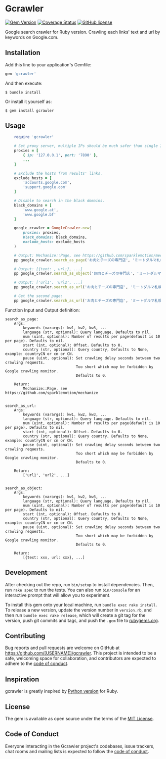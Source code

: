 # Gcrawler

[![Gem Version](https://badge.fury.io/rb/gcrawler.svg)](https://badge.fury.io/rb/gcrawler)
[![Coverage Status](https://coveralls.io/repos/github/rogerluo410/gcrawler/badge.svg?branch=master)](https://coveralls.io/github/rogerluo410/gcrawler?branch=master)
[![GitHub license](https://img.shields.io/github/license/rogerluo410/gcrawler)](https://img.shields.io/github/license/rogerluo410/gcrawler)

Google search crawler for Ruby version. Crawling each links' text and url by keywords on Google.com.

## Installation

Add this line to your application's Gemfile:

```ruby
gem 'gcrawler'
```

And then execute:

    $ bundle install

Or install it yourself as:

    $ gem install gcrawler

## Usage

```ruby
    require 'gcrawler'

    # Set proxy server, multiple IPs should be much safer than single IP.
    proxies = [
        { ip: '127.0.0.1', port: '7890' },
        ...
    ]

    # Exclude the hosts from results' links.
    exclude_hosts = [
        'accounts.google.com',
        'support.google.com'
    ]

    # Disable to search in the black domains.
    black_domains = [
        'www.google.at',
        'www.google.bf'
    ]

    google_crawler = GoogleCrawler.new(
        proxies: proxies, 
        black_domains: black_domains, 
        exclude_hosts: exclude_hosts
    )

    # Output: Mechanize::Page, see https://github.com/sparklemotion/mechanize
    pp google_crawler.search_as_page('お肉とチーズの専門店', 'ミートダルマ札幌店')

    # Output: [{text: , url:}, ...]
    pp google_crawler.search_as_object('お肉とチーズの専門店', 'ミートダルマ札幌店', country: 'ja')

    # Output: ['url1', 'url2', ...]
    pp google_crawler.search_as_url('お肉とチーズの専門店', 'ミートダルマ札幌店', country: 'ja')

    # Get the second page:
    pp google_crawler.search_as_url('お肉とチーズの専門店', 'ミートダルマ札幌店', country: 'ja', start: 10)

```

Function Input and Output definition: 

    search_as_page:
        Args:
            keywords (varargs): kw1, kw2, kw3, ...
            language (str, optional): Query language. Defaults to nil.
            num (uint, optional): Number of results per page(default is 10 per page). Defaults to nil.
            start (int, optional): Offset. Defaults to 0.
            country (str, optional): Query country, Defaults to None, example: countryCN or cn or CN.
            pause (uint, optional): Set crawling delay seconds between two crawling requests. 
                                    Too short which may be forbidden by Google crawling monitor. 
                                    Defaults to 0.
    
        Return:
            Mechanize::Page, see https://github.com/sparklemotion/mechanize

  
    search_as_url:
        Args:
            keywords (varargs): kw1, kw2, kw3, ...
            language (str, optional): Query language. Defaults to nil.
            num (uint, optional): Number of results per page(default is 10 per page). Defaults to nil.
            start (int, optional): Offset. Defaults to 0.
            country (str, optional): Query country, Defaults to None, example: countryCN or cn or CN.
            pause (uint, optional): Set crawling delay seconds between two crawling requests. 
                                    Too short which may be forbidden by Google crawling monitor. 
                                    Defaults to 0.
    
        Return:
            ['url1', 'url2', ...]

    
    search_as_object:
        Args:
            keywords (varargs): kw1, kw2, kw3, ...
            language (str, optional): Query language. Defaults to nil.
            num (uint, optional): Number of results per page(default is 10 per page). Defaults to nil.
            start (int, optional): Offset. Defaults to 0.
            country (str, optional): Query country, Defaults to None, example: countryCN or cn or CN.
            pause (uint, optional): Set crawling delay seconds between two crawling requests. 
                                    Too short which may be forbidden by Google crawling monitor. 
                                    Defaults to 0.
    
        Return:
            [{text: xxx, url: xxx}, ...]


## Development

After checking out the repo, run `bin/setup` to install dependencies. Then, run `rake spec` to run the tests. You can also run `bin/console` for an interactive prompt that will allow you to experiment.

To install this gem onto your local machine, run `bundle exec rake install`. To release a new version, update the version number in `version.rb`, and then run `bundle exec rake release`, which will create a git tag for the version, push git commits and tags, and push the `.gem` file to [rubygems.org](https://rubygems.org).

## Contributing

Bug reports and pull requests are welcome on GitHub at https://github.com/[USERNAME]/gcrawler. This project is intended to be a safe, welcoming space for collaboration, and contributors are expected to adhere to the [code of conduct](https://github.com/[USERNAME]/gcrawler/blob/master/CODE_OF_CONDUCT.md).

## Inspiration

gcrawler is greatly inspired by [Python version](https://github.com/howie6879/magic_google) for Ruby.

## License

The gem is available as open source under the terms of the [MIT License](https://opensource.org/licenses/MIT).

## Code of Conduct

Everyone interacting in the Gcrawler project's codebases, issue trackers, chat rooms and mailing lists is expected to follow the [code of conduct](https://github.com/[USERNAME]/gcrawler/blob/master/CODE_OF_CONDUCT.md).
